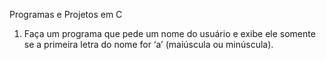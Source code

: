 Programas e Projetos em C 

1. Faça um programa que pede um nome do usuário e exibe ele somente se a primeira letra do nome for ‘a’ (maiúscula ou minúscula).
